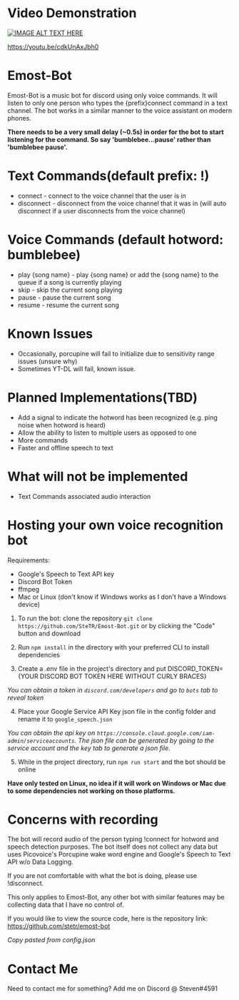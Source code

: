 
# Video Demonstration
[![IMAGE ALT TEXT HERE](https://img.youtube.com/vi/cdkUnAxJbh0/0.jpg)](https://www.youtube.com/watch?v=cdkUnAxJbh0)

https://youtu.be/cdkUnAxJbh0

# Emost-Bot
Emost-Bot is a music bot for discord using only voice commands. It will listen to only one person who types the {prefix}connect command in a text channel. The bot works in a similar manner to the voice assistant on modern phones.

**There needs to be a very small delay (~0.5s) in order for the bot to start listening for the command. So say 'bumblebee...pause' rather than 'bumblebee pause'.**

# Text Commands(default prefix: !)
* connect - connect to the voice channel that the user is in
* disconnect - disconnect from the voice channel that it was in (will auto disconnect if a user disconnects from the voice channel)

# Voice Commands (default hotword: bumblebee)
* play {song name} - play {song name} or add the {song name} to the queue if a song is currently playing
* skip - skip the current song playing
* pause - pause the current song
* resume - resume the current song

# Known Issues
* Occasionally, porcupine will fail to initialize due to sensitivity range issues (unsure why)
* Sometimes YT-DL will fail, known issue.

# Planned Implementations(TBD)
* Add a signal to indicate the hotword has been recognized (e.g. ping noise when hotword is heard)
* Allow the ability to listen to multiple users as opposed to one
* More commands
* Faster and offline speech to text 

# What will not be implemented
* Text Commands associated audio interaction

# Hosting your own voice recognition bot
Requirements:
* Google's Speech to Text API key
* Discord Bot Token
* ffmpeg
* Mac or Linux (don't know if Windows works as I don't have a Windows device)


1. To run the bot: clone the repository
```git clone https://github.com/SteTR/Emost-Bot.git``` or by clicking the "Code" button and download

2. Run ```npm install``` in the directory with your preferred CLI to install dependencies

3. Create a .env file in the project's directory and put DISCORD_TOKEN={YOUR DISCORD BOT TOKEN HERE WITHOUT CURLY BRACES}

*You can obtain a token in ```discord.com/developers``` and go to ```bots``` tab to reveal token* 

4. Place your Google Service API Key json file in the config folder and rename it to ```google_speech.json```

*You can obtain the api key on ```https://console.cloud.google.com/iam-admin/serviceaccounts```. The json file can be generated by going to the service account and the key tab to generate a json file.*

5. While in the project directory, run ```npm run start``` and the bot should be online

**Have only tested on Linux, no idea if it will work on Windows or Mac due to some dependencies not working on those platforms.**

# Concerns with recording
The bot will record audio of the person typing !connect for hotword and speech detection purposes. The bot itself does not collect any data but uses Picovoice's Porcupine wake word engine and Google's Speech to Text API w/o Data Logging. 

If you are not comfortable with what the bot is doing, please use !disconnect. 

This only applies to Emost-Bot, any other bot with similar features may be collecting data that I have no control of.

If you would like to view the source code, here is the repository link: https://github.com/stetr/emost-bot

*Copy pasted from config.json*
# Contact Me
Need to contact me for something?
Add me on Discord @ Steven#4591
